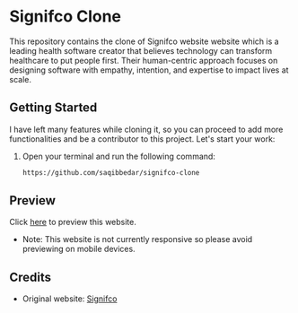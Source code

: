 # Signifco Clone

This repository contains the clone of Signifco website website which is a leading health software creator that believes technology can transform healthcare to put people first. Their human-centric approach focuses on designing software with empathy, intention, and expertise to impact lives at scale.

## Getting Started

I have left many features while cloning it, so you can proceed to add more functionalities and be a contributor to this project. Let's start your work:

1. Open your terminal and run the following command:

    ```bash
    https://github.com/saqibbedar/signifco-clone
    ```

## Preview

Click [here](https://saqibbedar.github.io/signifco-clone/) to preview this website.

- Note: This website is not currently responsive so please avoid previewing on mobile devices.

## Credits

- Original website: [Signifco](https://www.significo.com)